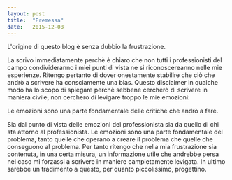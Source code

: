 ```yaml
---
layout: post
title:  "Premessa"
date:   2015-12-08
---
```


<p class="intro"><span class="dropcap">L'</span>origine di questo blog è senza dubbio la frustrazione. </p>

<p>La scrivo immediatamente perchè è chiaro che non tutti i professionisti del campo condivideranno i miei punti di vista ne si riconoscereanno nelle mie esperienze. Ritengo pertanto di dover onestamente stabilire che ciò che andrò a scrivere ha consciamente una bias. Questo disclaimer in qualche modo ha lo scopo di spiegare perchè sebbene cercherò di scrivere in maniera civile, non cercherò di levigare troppo le mie emozioni:</p>

<p>Le emozioni sono una parte fondamentale delle critiche che andrò a fare.</p>

<p>Sia dal punto di vista delle emozioni del professionista sia da quello di chi sta attorno al professionista. Le emozioni sono una parte fondamentale del problema, tanto quelle che operano a creare il problema che quelle che conseguono al problema. Per tanto ritengo che nella mia frustrazione sia contenuta, in una certa misura, un informazione utile che andrebbe persa nel caso mi forzassi a scrivere in maniere campletamente levigata. In ultimo sarebbe un tradimento a questo, per quanto piccolissimo, progettino.</p>
